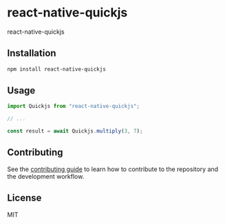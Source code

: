 # react-native-quickjs

react-native-quickjs

## Installation

```sh
npm install react-native-quickjs
```

## Usage

```js
import Quickjs from "react-native-quickjs";

// ...

const result = await Quickjs.multiply(3, 7);
```

## Contributing

See the [contributing guide](CONTRIBUTING.md) to learn how to contribute to the repository and the development workflow.

## License

MIT
